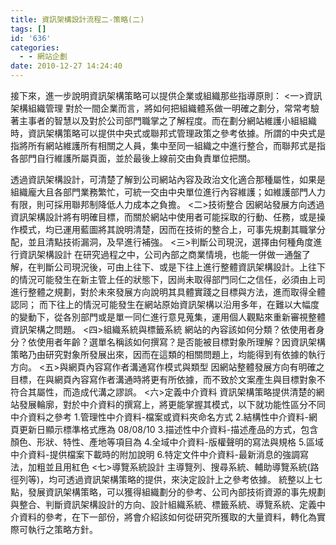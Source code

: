 ```yaml
---
title: 資訊架構設計流程二-策略(二)
tags: []
id: '636'
categories:
  - - 網站企劃
date: 2010-12-27 14:24:40
---
```


接下來，進一步說明資訊架構策略可以提供企業或組織那些指導原則： <一>資訊架構組織管理 對於一間企業而言，將如何把組織體系做一明確之劃分，常常考驗著主事者的智慧以及對於公司部門職掌之了解程度。而在劃分網站維護小組組織時，資訊架構策略可以提供中央式或聯邦式管理政策之參考依據。所謂的中央式是指將所有網站維護所有相關之人員，集中至同一組織之中進行整合，而聯邦式是指各部門自行維護所屬頁面，並於最後上線前交由負責單位把關。
<!-- more -->
透過資訊架構設計，可清楚了解到公司網站內容及政治文化適合那種屬性，如果是組織龐大且各部門業務繁忙，可統一交由中央單位進行內容維護；如維護部門人力有限，則可採用聯邦制降低人力成本之負擔。 <二>技術整合 因網站發展方向透過資訊架構設計將有明確目標，而關於網站中使用者可能採取的行動、任務，或是操作模式，均已運用藍圖將其說明清楚，因而在技術的整合上，可事先規劃其職掌分配，並且清點技術漏洞，及早進行補強。 <三>判斷公司現況，選擇由何種角度進行資訊架構設計 在研究過程之中，公司內部之商業情境，也能一併做一通盤了解，在判斷公司現況後，可由上往下、或是下往上進行整體資訊架構設計。上往下的情況可能發生在新主管上任的狀態下，因尚未取得部門同仁之信任，必須由上司進行整體之規劃，對於未來發展方向說明其具體實踐之目標與方法，進而取得全體認同； 而下往上的情況可能發生在網站原始資訊架構以沿用多年，在難以大幅度的變動下，從各別部門或是單一同仁進行意見蒐集，運用個人觀點來重新審視整體資訊架構之問題。 <四>組織系統與標籤系統 網站的內容該如何分類？依使用者身分？依使用者年齡？選單名稱該如何撰寫？是否能被目標對象所理解？因資訊架構策略乃由研究對象所發展出來，因而在這類的相關問題上，均能得到有依據的執行方向。 <五>與網頁內容寫作者溝通寫作模式與類型 因網站整體發展方向有明確之目標，在與網頁內容寫作者溝通時將更有所依據，而不致於文案產生與目標對象不符合其屬性，而造成代溝之謬誤。 <六>定義中介資料 資訊架構策略提供清楚的網站發展輪廓，對於中介資料的撰寫上，將更能掌握其模式，以下就功能性區分不同中介資料之參考 1.管理性中介資料-檔案或資料夾命名方式 2.結構性中介資料-網頁更新日顯示標準格式應為 08/08/10 3.描述性中介資料-描述產品的方式，包含顏色、形狀、特性、產地等項目為 4.全域中介資料-版權聲明的寫法與規格 5.區域中介資料-提供檔案下載時的附加說明 6.特定文件中介資料-最新消息的強調寫法，加粗並且用紅色 <七>導覽系統設計 主導覽列、搜尋系統、輔助導覽系統(路徑列等)，均可透過資訊架構策略的提供，來決定設計上之參考依據。 統整以上七點，發展資訊架構策略，可以獲得組織劃分的參考、公司內部技術資源的事先規劃與整合、判斷資訊架構設計的方向、設計組織系統、標籤系統、導覽系統、定義中介資料的參考，在下一部份，將會介紹該如何從研究所獲取的大量資料，轉化為實際可執行之策略方針。
